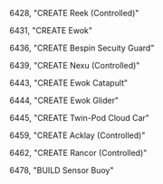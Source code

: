 ﻿6428, "CREATE Reek (Controlled)"

6431, "CREATE Ewok"

6436, "CREATE Bespin Secuity Guard"

6439, "CREATE Nexu (Controlled)"

6443, "CREATE Ewok Catapult"

6444, "CREATE Ewok Glider"

6445, "CREATE Twin-Pod Cloud Car"

6459, "CREATE Acklay (Controlled)"

6462, "CREATE Rancor (Controlled)"

6478, "BUILD Sensor Buoy"

